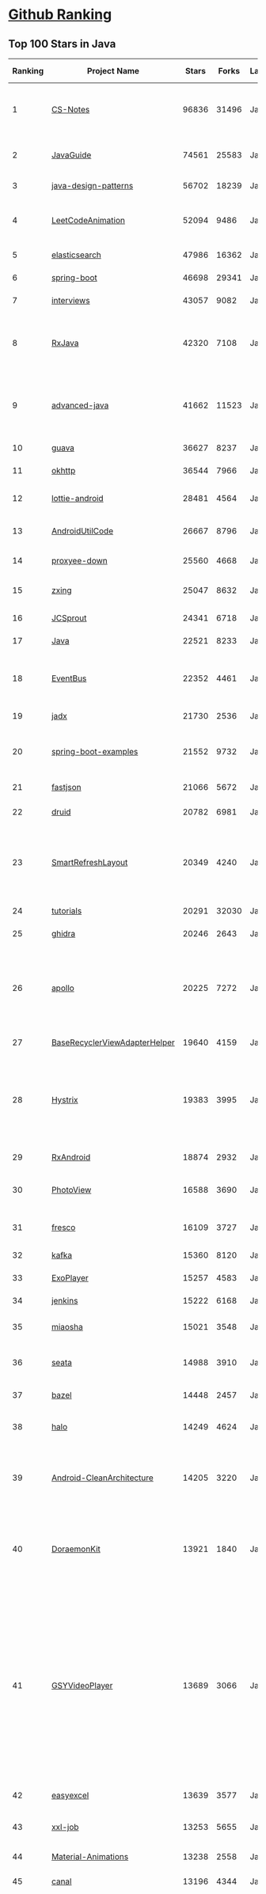 [Github Ranking](../README.md)
==========

## Top 100 Stars in Java

| Ranking | Project Name | Stars | Forks | Language | Open Issues | Description | Last Commit |
| ------- | ------------ | ----- | ----- | -------- | ----------- | ----------- | ----------- |
| 1 | [CS-Notes](https://github.com/CyC2018/CS-Notes) | 96836 | 31496 | Java | 30 | :books: 技术面试必备基础知识、Leetcode、计算机操作系统、计算机网络、系统设计、Java、Python、C++ | 2020-04-06T13:00:29Z |
| 2 | [JavaGuide](https://github.com/Snailclimb/JavaGuide) | 74561 | 25583 | Java | 28 | 【Java学习+面试指南】 一份涵盖大部分Java程序员所需要掌握的核心知识。 | 2020-04-08T09:17:05Z |
| 3 | [java-design-patterns](https://github.com/iluwatar/java-design-patterns) | 56702 | 18239 | Java | 161 | Design patterns implemented in Java | 2020-03-28T18:26:38Z |
| 4 | [LeetCodeAnimation](https://github.com/MisterBooo/LeetCodeAnimation) | 52094 | 9486 | Java | 2 | Demonstrate all the questions on LeetCode in the form of animation.（用动画的形式呈现解LeetCode题目的思路） | 2020-03-03T12:09:53Z |
| 5 | [elasticsearch](https://github.com/elastic/elasticsearch) | 47986 | 16362 | Java | 2689 | Open Source, Distributed, RESTful Search Engine | 2020-04-08T10:43:55Z |
| 6 | [spring-boot](https://github.com/spring-projects/spring-boot) | 46698 | 29341 | Java | 450 | Spring Boot | 2020-04-08T09:54:20Z |
| 7 | [interviews](https://github.com/kdn251/interviews) | 43057 | 9082 | Java | 67 | Everything you need to know to get the job. | 2020-02-15T10:25:54Z |
| 8 | [RxJava](https://github.com/ReactiveX/RxJava) | 42320 | 7108 | Java | 9 | RxJava – Reactive Extensions for the JVM – a library for composing asynchronous and event-based programs using observable sequences for the Java VM. | 2020-04-07T14:46:34Z |
| 9 | [advanced-java](https://github.com/doocs/advanced-java) | 41662 | 11523 | Java | 11 | 😮 互联网 Java 工程师进阶知识完全扫盲：涵盖高并发、分布式、高可用、微服务、海量数据处理等领域知识，后端同学必看，前端同学也可学习 | 2020-04-07T02:04:32Z |
| 10 | [guava](https://github.com/google/guava) | 36627 | 8237 | Java | 692 | Google core libraries for Java | 2020-04-08T07:45:15Z |
| 11 | [okhttp](https://github.com/square/okhttp) | 36544 | 7966 | Java | 95 | Square’s meticulous HTTP client for Java and Kotlin. | 2020-04-08T10:57:11Z |
| 12 | [lottie-android](https://github.com/airbnb/lottie-android) | 28481 | 4564 | Java | 33 | Render After Effects animations natively on Android and iOS, Web, and React Native | 2020-03-13T21:15:29Z |
| 13 | [AndroidUtilCode](https://github.com/Blankj/AndroidUtilCode) | 26667 | 8796 | Java | 13 | :fire: Android developers should collect the following utils(updating). | 2020-04-08T08:50:54Z |
| 14 | [proxyee-down](https://github.com/proxyee-down-org/proxyee-down) | 25560 | 4668 | Java | 211 | http下载工具，基于http代理，支持多连接分块下载 | 2019-10-09T06:57:32Z |
| 15 | [zxing](https://github.com/zxing/zxing) | 25047 | 8632 | Java | 8 | ZXing ("Zebra Crossing") barcode scanning library for Java, Android | 2020-02-16T14:46:45Z |
| 16 | [JCSprout](https://github.com/crossoverJie/JCSprout) | 24341 | 6718 | Java | 34 | 👨‍🎓 Java Core Sprout : basic, concurrent, algorithm  | 2020-04-05T06:28:18Z |
| 17 | [Java](https://github.com/TheAlgorithms/Java) | 22521 | 8233 | Java | 393 | All Algorithms implemented in Java | 2020-04-08T09:47:51Z |
| 18 | [EventBus](https://github.com/greenrobot/EventBus) | 22352 | 4461 | Java | 131 | Event bus for Android and Java that simplifies communication between Activities, Fragments, Threads, Services, etc. Less code, better quality. | 2020-03-04T03:28:27Z |
| 19 | [jadx](https://github.com/skylot/jadx) | 21730 | 2536 | Java | 139 | Dex to Java decompiler | 2020-04-01T07:30:35Z |
| 20 | [spring-boot-examples](https://github.com/ityouknow/spring-boot-examples) | 21552 | 9732 | Java | 26 | about learning Spring Boot via examples. Spring Boot 教程、技术栈示例代码，快速简单上手教程。  | 2020-03-31T16:14:16Z |
| 21 | [fastjson](https://github.com/alibaba/fastjson) | 21066 | 5672 | Java | 1316 | A fast JSON parser/generator for Java.   | 2020-04-04T16:46:14Z |
| 22 | [druid](https://github.com/alibaba/druid) | 20782 | 6981 | Java | 1720 | 阿里巴巴数据库事业部出品，为监控而生的数据库连接池 | 2020-04-06T15:01:04Z |
| 23 | [SmartRefreshLayout](https://github.com/scwang90/SmartRefreshLayout) | 20349 | 4240 | Java | 74 | 🔥下拉刷新、上拉加载、二级刷新、淘宝二楼、RefreshLayout、OverScroll，Android智能下拉刷新框架，支持越界回弹、越界拖动，具有极强的扩展性，集成了几十种炫酷的Header和 Footer。 | 2020-04-02T09:13:12Z |
| 24 | [tutorials](https://github.com/eugenp/tutorials) | 20291 | 32030 | Java | 75 | Just Announced - "Learn Spring Security OAuth":  | 2020-04-08T09:31:22Z |
| 25 | [ghidra](https://github.com/NationalSecurityAgency/ghidra) | 20246 | 2643 | Java | 670 | Ghidra is a software reverse engineering (SRE) framework | 2020-04-07T10:43:25Z |
| 26 | [apollo](https://github.com/ctripcorp/apollo) | 20225 | 7272 | Java | 139 | Apollo（阿波罗）是携程框架部门研发的分布式配置中心，能够集中化管理应用不同环境、不同集群的配置，配置修改后能够实时推送到应用端，并且具备规范的权限、流程治理等特性，适用于微服务配置管理场景。 | 2020-04-04T09:40:32Z |
| 27 | [BaseRecyclerViewAdapterHelper](https://github.com/CymChad/BaseRecyclerViewAdapterHelper) | 19640 | 4159 | Java | 111 | BRVAH:Powerful and flexible RecyclerAdapter | 2020-03-28T14:18:06Z |
| 28 | [Hystrix](https://github.com/Netflix/Hystrix) | 19383 | 3995 | Java | 368 | Hystrix is a latency and fault tolerance library designed to isolate points of access to remote systems, services and 3rd party libraries, stop cascading failure and enable resilience in complex distributed systems where failure is inevitable. | 2020-02-04T16:47:17Z |
| 29 | [RxAndroid](https://github.com/ReactiveX/RxAndroid) | 18874 | 2932 | Java | 0 | RxJava bindings for Android | 2020-03-27T00:27:26Z |
| 30 | [PhotoView](https://github.com/chrisbanes/PhotoView) | 16588 | 3690 | Java | 154 | Implementation of ImageView for Android that supports zooming, by various touch gestures. | 2020-04-01T14:40:01Z |
| 31 | [fresco](https://github.com/facebook/fresco) | 16109 | 3727 | Java | 109 | An Android library for managing images and the memory they use. | 2020-04-08T00:26:49Z |
| 32 | [kafka](https://github.com/apache/kafka) | 15360 | 8120 | Java | 728 | Mirror of Apache Kafka | 2020-04-08T09:35:27Z |
| 33 | [ExoPlayer](https://github.com/google/ExoPlayer) | 15257 | 4583 | Java | 404 | An extensible media player for Android | 2020-04-08T10:20:54Z |
| 34 | [jenkins](https://github.com/jenkinsci/jenkins) | 15222 | 6168 | Java | 61 | Jenkins automation server | 2020-04-08T10:49:37Z |
| 35 | [miaosha](https://github.com/qiurunze123/miaosha) | 15021 | 3548 | Java | 26 | ⭐⭐⭐⭐秒杀系统设计与实现.互联网工程师进阶与分析🙋🐓 | 2020-04-03T09:12:32Z |
| 36 | [seata](https://github.com/seata/seata) | 14988 | 3910 | Java | 303 | :fire: Seata is an easy-to-use, high-performance, open source distributed transaction solution. | 2020-04-08T10:30:40Z |
| 37 | [bazel](https://github.com/bazelbuild/bazel) | 14448 | 2457 | Java | 2246 | a fast, scalable, multi-language and extensible build system | 2020-04-08T10:02:43Z |
| 38 | [halo](https://github.com/halo-dev/halo) | 14249 | 4624 | Java | 56 | ✍ An excellent open source blog publishing application. \| 一个优秀的开源博客发布应用。 | 2020-04-08T03:20:45Z |
| 39 | [Android-CleanArchitecture](https://github.com/android10/Android-CleanArchitecture) | 14205 | 3220 | Java | 142 | This is a sample app that is part of a series of blog posts I have written about how to architect an android application using Uncle Bob's clean architecture approach. | 2019-07-18T20:34:04Z |
| 40 | [DoraemonKit](https://github.com/didi/DoraemonKit) | 13921 | 1840 | Java | 21 | A full-featured App (iOS & Android) development assistant. You deserve it.  简称 "DoKit" 。一款功能齐全的客户端（ iOS 、Android、微信小程序 ）研发助手，你值得拥有。https://www.dokit.cn/ | 2020-04-08T07:40:05Z |
| 41 | [GSYVideoPlayer](https://github.com/CarGuo/GSYVideoPlayer) | 13689 | 3066 | Java | 15 | 视频播放器（IJKplayer、ExoPlayer、MediaPlayer），HTTPS，支持弹幕，外挂字幕，支持滤镜、水印、gif截图，片头广告、中间广告，多个同时播放，支持基本的拖动，声音、亮度调节，支持边播边缓存，支持视频自带rotation的旋转（90,270之类），重力旋转与手动旋转的同步支持，支持列表播放 ，列表全屏动画，视频加载速度，列表小窗口支持拖动，动画效果，调整比例，多分辨率切换，支持切换播放器，进度条小窗口预览，列表切换详情页面无缝播放，rtsp、concat、mpeg。  | 2020-04-02T06:46:08Z |
| 42 | [easyexcel](https://github.com/alibaba/easyexcel) | 13639 | 3577 | Java | 53 | 快速、简单避免OOM的java处理Excel工具 | 2020-04-02T02:39:26Z |
| 43 | [xxl-job](https://github.com/xuxueli/xxl-job) | 13253 | 5655 | Java | 45 | A distributed task scheduling framework.（分布式任务调度平台XXL-JOB） | 2020-04-07T13:27:02Z |
| 44 | [Material-Animations](https://github.com/lgvalle/Material-Animations) | 13238 | 2558 | Java | 19 | Android Transition animations explanation with examples. | 2019-04-02T15:42:38Z |
| 45 | [canal](https://github.com/alibaba/canal) | 13196 | 4344 | Java | 418 | 阿里巴巴 MySQL binlog 增量订阅&消费组件  | 2020-04-07T03:45:40Z |
| 46 | [cat](https://github.com/dianping/cat) | 13013 | 4277 | Java | 51 | CAT 作为服务端项目基础组件，提供了 Java, C/C++, Node.js, Python, Go 等多语言客户端，已经在美团点评的基础架构中间件框架（MVC框架，RPC框架，数据库框架，缓存框架等，消息队列，配置系统等）深度集成，为美团点评各业务线提供系统丰富的性能指标、健康状况、实时告警等。 | 2020-03-26T07:48:29Z |
| 47 | [skywalking](https://github.com/apache/skywalking) | 12894 | 3746 | Java | 109 | APM, Application Performance Monitoring System | 2020-04-08T09:54:28Z |
| 48 | [Signal-Android](https://github.com/signalapp/Signal-Android) | 12873 | 3277 | Java | 615 | A private messenger for Android. | 2020-04-06T09:33:04Z |
| 49 | [java8-tutorial](https://github.com/winterbe/java8-tutorial) | 12823 | 3100 | Java | 15 | Modern Java - A Guide to Java 8 | 2019-11-17T19:31:15Z |
| 50 | [dbeaver](https://github.com/dbeaver/dbeaver) | 12814 | 1156 | Java | 1430 | Free universal database tool and SQL client | 2020-04-08T06:34:41Z |
| 51 | [HikariCP](https://github.com/brettwooldridge/HikariCP) | 12640 | 1965 | Java | 239 | 光 HikariCP・A solid, high-performance, JDBC connection pool at last. | 2020-03-18T14:09:27Z |
| 52 | [redisson](https://github.com/redisson/redisson) | 12608 | 3086 | Java | 137 | Redisson - Redis Java client with features of In-Memory Data Grid. Over 50 Redis based Java objects and services: Set, Multimap, SortedSet, Map, List, Queue, Deque, Semaphore, Lock, AtomicLong, Map Reduce, Publish / Subscribe, Bloom filter, Spring Cache, Tomcat, Scheduler, JCache API, Hibernate, MyBatis, RPC, local cache ... | 2020-04-07T12:10:05Z |
| 53 | [spring-cloud-alibaba](https://github.com/alibaba/spring-cloud-alibaba) | 12528 | 3646 | Java | 223 | Spring Cloud Alibaba provides a one-stop solution for application development for the distributed solutions of Alibaba middleware. | 2020-04-05T03:50:57Z |
| 54 | [flink](https://github.com/apache/flink) | 12494 | 6724 | Java | 499 | Apache Flink | 2020-04-08T11:00:52Z |
| 55 | [SpringCloudLearning](https://github.com/forezp/SpringCloudLearning) | 12443 | 6345 | Java | 40 | 《史上最简单的Spring Cloud教程源码》 | 2020-01-07T06:10:52Z |
| 56 | [litemall](https://github.com/linlinjava/litemall) | 12176 | 4875 | Java | 24 | 又一个小商城。litemall = Spring Boot后端 + Vue管理员前端 + 微信小程序用户前端 + Vue用户移动端 | 2020-04-06T14:45:01Z |
| 57 | [graal](https://github.com/oracle/graal) | 12161 | 841 | Java | 639 | GraalVM: Run Programs Faster Anywhere :rocket: | 2020-04-08T09:31:13Z |
| 58 | [logger](https://github.com/orhanobut/logger) | 12121 | 1934 | Java | 56 | ✔️ Simple, pretty and powerful logger for android | 2020-02-04T16:59:34Z |
| 59 | [greenDAO](https://github.com/greenrobot/greenDAO) | 11994 | 2818 | Java | 200 | greenDAO is a light & fast ORM solution for Android that maps objects to SQLite databases. | 2020-02-18T14:33:06Z |
| 60 | [toBeTopJavaer](https://github.com/hollischuang/toBeTopJavaer) | 11889 | 2818 | Java | 5 | To Be Top Javaer - Java工程师成神之路 | 2020-04-07T14:17:40Z |
| 61 | [stetho](https://github.com/facebook/stetho) | 11807 | 1084 | Java | 61 | Stetho is a debug bridge for Android applications, enabling the powerful Chrome Developer Tools and much more. | 2020-02-04T17:02:49Z |
| 62 | [spring-boot-demo](https://github.com/xkcoding/spring-boot-demo) | 11806 | 3955 | Java | 34 | spring boot demo 是一个用来深度学习并实战 spring boot 的项目，目前总共包含 65 个集成demo，已经完成 53 个。  该项目已成功集成 actuator(监控)、admin(可视化监控)、logback(日志)、aopLog(通过AOP记录web请求日志)、统一异常处理(json级别和页面级别)、freemarker(模板引擎)、thymeleaf(模板引擎)、Beetl(模板引擎)、Enjoy(模板引擎)、JdbcTemplate(通用JDBC操作数据库)、JPA(强大的ORM框架)、mybatis(强大的ORM框架)、通用Mapper(快速操作Mybatis)、PageHelper(通用的Mybatis分页插件)、mybatis-plus(快速操作Mybatis)、BeetlSQL(强大的ORM框架)、upload(本地文件上传和七牛云文件上传)、redis(缓存)、ehcache(缓存)、email(发送各种类型邮件)、task(基础定时任务)、quartz(动态管理定时任务)、xxl-job(分布式定时任务)、swagger(API接口管理测试)、security(基于RBAC的动态权限认证)、SpringSession(Session共享)、Zookeeper(结合AOP实现分布式锁)、RabbitMQ(消息队列)、Kafka(消息队列)、websocket(服务端推送监控服务器运行信息)、socket.io(聊天室)、ureport2(中国式报表)、打包成war文件、集成 ElasticSearch(基本操作和高级查询)、Async(异步任务)、集成Dubbo(采用官方的starter)、MongoDB(文档数据库)、neo4j(图数据库)、docker(容器化)、JPA多数据源、Mybatis多数据源、代码生成器、GrayLog(日志收集)、JustAuth(第三方登录)、LDAP(增删改查)、动态添加/切换数据源、单机限流(AOP + Guava RateLimiter)、分布式限流(AOP + Redis + Lua)、ElasticSearch 7.x(使用官方 Rest High Level Client)、HTTPS。 | 2020-04-08T03:30:00Z |
| 63 | [AndroidSwipeLayout](https://github.com/daimajia/AndroidSwipeLayout) | 11721 | 2701 | Java | 370 | The Most Powerful Swipe Layout! | 2020-02-04T17:04:45Z |
| 64 | [ARouter](https://github.com/alibaba/ARouter) | 11658 | 1997 | Java | 51 | 💪 A framework for assisting in the renovation of Android componentization (帮助 Android App 进行组件化改造的路由框架) | 2020-04-03T03:27:03Z |
| 65 | [Sentinel](https://github.com/alibaba/Sentinel) | 11593 | 3632 | Java | 191 | A powerful flow control component enabling reliability, resilience and monitoring for microservices. (面向云原生微服务的高可用流控防护组件) | 2020-04-08T04:47:52Z |
| 66 | [Android-PickerView](https://github.com/Bigkoo/Android-PickerView) | 11509 | 2942 | Java | 318 | This is a picker view for android , support linkage effect, timepicker and optionspicker.（时间选择器、省市区三级联动） | 2020-03-12T09:35:27Z |
| 67 | [react-native-navigation](https://github.com/wix/react-native-navigation) | 11370 | 2532 | Java | 129 | A complete native navigation solution for React Native | 2020-04-08T10:54:05Z |
| 68 | [hutool](https://github.com/looly/hutool) | 11361 | 3619 | Java | 3 | A set of tools that keep Java sweet. | 2020-04-07T04:22:56Z |
| 69 | [AndroidViewAnimations](https://github.com/daimajia/AndroidViewAnimations) | 11259 | 2336 | Java | 54 | Cute view animation collection. | 2020-02-04T17:10:43Z |
| 70 | [nacos](https://github.com/alibaba/nacos) | 11236 | 3360 | Java | 422 | an easy-to-use dynamic service discovery, configuration and service management platform for building cloud native applications. | 2020-04-05T13:47:16Z |
| 71 | [SpringBoot-Learning](https://github.com/dyc87112/SpringBoot-Learning) | 11107 | 3787 | Java | 31 | Spring Boot基础教程，Spring Boot 2.x版本连载中！！！ | 2020-03-17T07:56:18Z |
| 72 | [androidannotations](https://github.com/androidannotations/androidannotations) | 11010 | 2450 | Java | 43 | Fast Android Development. Easy maintainance. | 2020-03-30T19:31:14Z |
| 73 | [Matisse](https://github.com/zhihu/Matisse) | 10939 | 1686 | Java | 370 | :fireworks: A well-designed local image and video selector for Android | 2020-02-18T09:52:38Z |
| 74 | [vert.x](https://github.com/eclipse-vertx/vert.x) | 10906 | 1678 | Java | 244 | Vert.x is a tool-kit for building reactive applications on the JVM | 2020-04-08T10:11:34Z |
| 75 | [realm-java](https://github.com/realm/realm-java) | 10890 | 1720 | Java | 419 | Realm is a mobile database: a replacement for SQLite & ORMs | 2020-04-06T17:49:48Z |
| 76 | [VasSonic](https://github.com/Tencent/VasSonic) | 10705 | 1463 | Java | 33 | VasSonic is a lightweight and high-performance Hybrid framework developed by tencent VAS team, which is intended to speed up the first screen of websites working on Android and iOS platform.  | 2020-01-04T11:55:57Z |
| 77 | [QMUI_Android](https://github.com/Tencent/QMUI_Android) | 10602 | 2023 | Java | 226 | 提高 Android UI 开发效率的 UI 库 | 2020-04-08T09:07:48Z |
| 78 | [android-async-http](https://github.com/android-async-http/android-async-http) | 10545 | 4269 | Java | 109 | This project under develop, and is currently insecure to use | 2020-03-23T11:37:54Z |
| 79 | [presto](https://github.com/prestodb/presto) | 10339 | 3558 | Java | 981 | The official home of the Presto distributed SQL query engine for big data | 2020-04-08T09:01:37Z |
| 80 | [hadoop](https://github.com/apache/hadoop) | 10291 | 6377 | Java | 296 | Apache Hadoop | 2020-04-08T10:26:04Z |
| 81 | [incubator-shardingsphere](https://github.com/apache/incubator-shardingsphere) | 10266 | 3494 | Java | 97 | Distributed database middleware | 2020-04-08T10:59:26Z |
| 82 | [vlayout](https://github.com/alibaba/vlayout) | 10222 | 1751 | Java | 168 | Project vlayout is a powerfull LayoutManager extension for RecyclerView, it provides a group of layouts for RecyclerView. Make it able to handle a complicate situation when grid, list and other layouts in the same recyclerview.  | 2020-02-21T07:40:16Z |
| 83 | [ViewPagerIndicator](https://github.com/JakeWharton/ViewPagerIndicator) | 10201 | 4222 | Java | 215 | Paging indicator widgets compatible with the ViewPager from the Android Support Library and ActionBarSherlock. | 2017-11-26T17:13:46Z |
| 84 | [pinpoint](https://github.com/naver/pinpoint) | 10123 | 3070 | Java | 131 | APM, (Application Performance Management) tool for large-scale distributed systems.  | 2020-04-08T05:48:58Z |
| 85 | [Arduino](https://github.com/arduino/Arduino) | 10087 | 6691 | Java | 924 | open-source electronics platform | 2020-04-07T15:36:01Z |
| 86 | [JiaoZiVideoPlayer](https://github.com/lipangit/JiaoZiVideoPlayer) | 10061 | 2386 | Java | 236 | MediaPlayer exoplayer ijkplayer ffmpeg | 2020-03-17T09:55:52Z |
| 87 | [recyclerview-animators](https://github.com/wasabeef/recyclerview-animators) | 9912 | 1863 | Java | 103 | An Android Animation library which easily add itemanimator to RecyclerView items. | 2020-03-09T06:29:19Z |
| 88 | [PermissionsDispatcher](https://github.com/permissions-dispatcher/PermissionsDispatcher) | 9868 | 1314 | Java | 8 | Simple annotation-based API to handle runtime permissions. | 2020-03-25T01:35:05Z |
| 89 | [material-components-android](https://github.com/material-components/material-components-android) | 9866 | 1740 | Java | 321 | Modular and customizable Material Design UI components for Android | 2020-04-08T10:47:08Z |
| 90 | [Apktool](https://github.com/iBotPeaches/Apktool) | 9842 | 2443 | Java | 263 | A tool for reverse engineering Android apk files | 2020-03-21T17:06:14Z |
| 91 | [uCrop](https://github.com/Yalantis/uCrop) | 9705 | 1709 | Java | 101 | Image Cropping Library for Android | 2020-04-01T12:20:30Z |
| 92 | [banner](https://github.com/youth5201314/banner) | 9557 | 1928 | Java | 3 | 🔥🔥🔥Banner 2.0 来了！Android广告图片轮播控件，内部基于ViewPager2实现，Indicator和UI都可以自定义。 | 2020-04-08T06:24:38Z |
| 93 | [AndroidAutoSize](https://github.com/JessYanCoding/AndroidAutoSize) | 9548 | 1376 | Java | 7 | 🔥 A low-cost Android screen adaptation solution (今日头条屏幕适配方案终极版，一个极低成本的 Android 屏幕适配方案). | 2020-03-20T03:28:43Z |
| 94 | [RxPermissions](https://github.com/tbruyelle/RxPermissions) | 9504 | 1179 | Java | 96 | Android runtime permissions powered by RxJava2 | 2020-03-20T16:39:55Z |
| 95 | [VirtualXposed](https://github.com/android-hacker/VirtualXposed) | 9485 | 1679 | Java | 106 | A simple app to use Xposed without root, unlock the bootloader or modify system image, etc. | 2020-03-24T13:42:03Z |
| 96 | [Fragmentation](https://github.com/YoKeyword/Fragmentation) | 9420 | 2022 | Java | 178 | [DEPRECATED] A powerful library that manage Fragment for Android | 2019-11-15T05:57:59Z |
| 97 | [FileDownloader](https://github.com/lingochamp/FileDownloader) | 9414 | 1937 | Java | 90 | Multitask、MultiThread(MultiConnection)、Breakpoint-resume、High-concurrency、Simple to use、Single/NotSingle-process | 2019-12-04T12:12:00Z |
| 98 | [MVPArms](https://github.com/JessYanCoding/MVPArms) | 9378 | 2285 | Java | 13 | ⚔️ A common architecture for Android applications developing based on MVP, integrates many open source projects, to make your developing quicker and easier (一个整合了大量主流开源项目高度可配置化的 Android MVP 快速集成框架).  | 2020-02-29T08:28:07Z |
| 99 | [elasticsearch-analysis-ik](https://github.com/medcl/elasticsearch-analysis-ik) | 9263 | 2199 | Java | 253 | The IK Analysis plugin integrates Lucene IK analyzer into elasticsearch, support customized dictionary. | 2020-04-01T00:57:46Z |
| 100 | [guice](https://github.com/google/guice) | 9158 | 1341 | Java | 342 | Guice (pronounced 'juice') is a lightweight dependency injection framework for Java 6 and above, brought to you by Google. | 2020-03-26T13:22:44Z |

